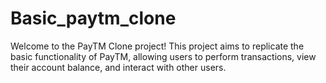 # Basic_paytm_clone
Welcome to the PayTM Clone project! This project aims to replicate the basic functionality of PayTM, allowing users to perform transactions, view their account balance, and interact with other users.
